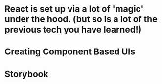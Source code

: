 # React is set up via a lot of 'magic' under the hood. (but so is a lot of the previous tech you have learned!)

# Creating Component Based UIs

# Storybook

